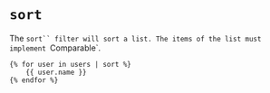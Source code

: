 # `sort`
The `sort`` filter will sort a list. The items of the list must implement `Comparable`.
```
{% for user in users | sort %}
	{{ user.name }}
{% endfor %}
```